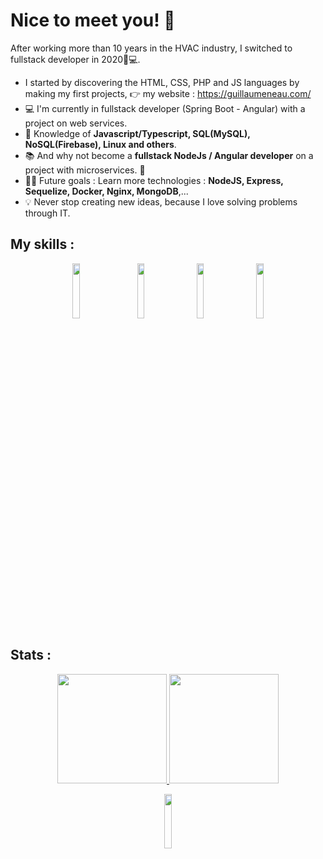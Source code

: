 # Nice to meet you! 👋

After working more than 10 years in the HVAC industry, I switched to fullstack developer in 2020👨💻.
- I started by discovering the HTML, CSS, PHP and JS languages by making my first projects, 👉 my website : https://guillaumeneau.com/ 
- 💻 I'm currently in fullstack developer (Spring Boot - Angular) with a project on web services.
- 🧪 Knowledge of **Javascript/Typescript, SQL(MySQL), NoSQL(Firebase), Linux and others**.
- 📚 And why not become a **fullstack NodeJs / Angular developer** on a project with microservices. 👀
- 💪🏼 Future goals : Learn more technologies : **NodeJS, Express, Sequelize, Docker, Nginx, MongoDB**,... 
- 💡 Never stop creating new ideas, because I love solving problems through IT.


## My skills :

<p align="center">
    <img style="width: 15%" src="https://upload.wikimedia.org/wikipedia/commons/6/6a/JavaScript-logo.png"/>
    &nbsp;&nbsp;&nbsp;&nbsp;&nbsp;
    <img style="width: 15%" src="https://upload.wikimedia.org/wikipedia/commons/thumb/4/4c/Typescript_logo_2020.svg/2048px-Typescript_logo_2020.svg.png"/>
    &nbsp;&nbsp;&nbsp;
    <img style="width: 15%" src="https://upload.wikimedia.org/wikipedia/commons/thumb/c/cf/Angular_full_color_logo.svg/2048px-Angular_full_color_logo.svg.png"/>
    &nbsp;&nbsp;&nbsp;
    <img style="width: 15%" src="https://rxjs.dev/generated/images/marketing/home/Rx_Logo-512-512.png"/>
</p>

## Stats :

<p align="center">
    <a href="https://github.com/gllmn">
       <img height="175px" id="preview" src="https://github-readme-stats.vercel.app/api?username=gllmn">
    </a>
    <a>
       <img height="175px" src="https://github-readme-stats.vercel.app/api/top-langs/?username=gllmn&theme=light&include_all_commits=true&hide=html,css,twig,scss,cmake&count_private=true&layout=compact&langs_count=6&include_private=true&title=true">
    </a>
</p>

<p align="center">
    <img width="15%"id="preview" src="https://komarev.com/ghpvc/?username=gllmn&color=blue&bg=white"> 
</p>
